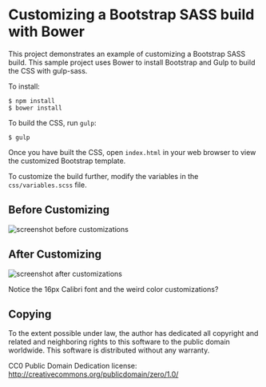 Customizing a Bootstrap SASS build with Bower
=============================================

This project demonstrates an example of customizing a Bootstrap SASS build.  This sample project uses Bower to install Bootstrap and Gulp to build the CSS with gulp-sass.


To install:

    $ npm install
    $ bower install


To build the CSS, run `gulp`:

    $ gulp

Once you have built the CSS, open `index.html` in your web browser to view the customized Bootstrap template.

To customize the build further, modify the variables in the `css/variables.scss` file.

Before Customizing
------------------

![screenshot before customizations](screenshots/before.png?raw=true)


After Customizing
-----------------

![screenshot after customizations](screenshots/after.png?raw=true)

Notice the 16px Calibri font and the weird color customizations?

Copying
-------

To the extent possible under law, the author has dedicated all copyright and related and neighboring rights to this software to the public domain worldwide. This software is distributed without any warranty.

CC0 Public Domain Dedication license: http://creativecommons.org/publicdomain/zero/1.0/
